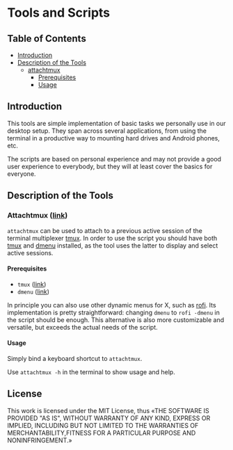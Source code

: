# Tools and Scripts

## Table of Contents

* [Introduction](./#introduction)
* [Description of the Tools](./#description-of-the-tools)
  * [attachtm](./#attachtmux-link)[ux](./#prerequisites)
    * [Prerequisites](./#prerequisites)
    * [Usage](./#usage)

## Introduction

This tools are simple implementation of basic tasks we personally use in our desktop setup. They span across several applications, from using the terminal in a productive way to mounting hard drives and Android phones, etc.

The scripts are based on personal experience and may not provide a good user experience to everybody, but they will at least cover the basics for everyone.

## Description of the Tools

### Attachtmux \([link](https://raw.githubusercontent.com/thesfinox/basic-scripts/master/scripts/attachtmux)\)

`attachtmux` can be used to attach to a previous active session of the terminal multiplexer [tmux](https://en.wikipedia.org/wiki/Tmux). In order to use the script you should have both [tmux](https://en.wikipedia.org/wiki/Tmux) and [dmenu](https://tools.suckless.org/dmenu/) installed, as the tool uses the latter to display and select active sessions.

#### Prerequisites

* `tmux` \([link](https://en.wikipedia.org/wiki/Tmux)\) 
* `dmenu` \([link](https://tools.suckless.org/dmenu/)\)

In principle you can also use other dynamic menus for X, such as [rofi](https://github.com/davatorium/rofi). Its implementation is pretty straightforward: changing `dmenu` to `rofi -dmenu` in the script should be enough. This alternative is also more customizable and versatile, but exceeds the actual needs of the script.

#### Usage

Simply bind a keyboard shortcut to `attachtmux`. 

Use `attachtmux -h` in the terminal to show usage and help.

## License

This work is licensed under the MIT License, thus «THE SOFTWARE IS PROVIDED "AS IS", WITHOUT WARRANTY OF ANY KIND, EXPRESS OR IMPLIED, INCLUDING BUT NOT LIMITED TO THE WARRANTIES OF MERCHANTABILITY,FITNESS FOR A PARTICULAR PURPOSE AND NONINFRINGEMENT.»

